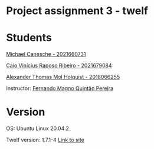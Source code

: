 # Project assignment 3 - twelf

# Students

[Michael Canesche - 2021660731](https://canesche.github.io/)

[Caio Vinícius Raposo Ribeiro - 2021679084](https://github.com/caioraposo)

[Alexander Thomas Mol Holquist - 2018066255](https://github.com/Yowgf)

Instructor: [Fernando Magno Quintão Pereira](https://github.com/pronesto)

# Version 

OS: Ubuntu Linux 20.04.2

Twelf version: 1.7.1-4 [Link to site](http://twelf.org/wiki)
